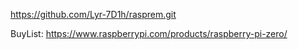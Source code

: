 
https://github.com/Lyr-7D1h/rasprem.git

BuyList:
https://www.raspberrypi.com/products/raspberry-pi-zero/
